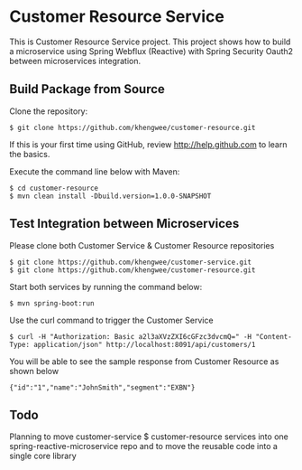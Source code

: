 # Customer Resource Service

This is Customer Resource Service project. This project shows how to build a microservice using Spring Webflux (Reactive) 
with Spring Security Oauth2 between microservices integration. 

## Build Package from Source

Clone the repository:

    $ git clone https://github.com/khengwee/customer-resource.git

If this is your first time using GitHub, review http://help.github.com to learn the basics.

Execute the command line below with Maven:

    $ cd customer-resource
    $ mvn clean install -Dbuild.version=1.0.0-SNAPSHOT
    
## Test Integration between Microservices

Please clone both Customer Service & Customer Resource repositories

    $ git clone https://github.com/khengwee/customer-service.git
    $ git clone https://github.com/khengwee/customer-resource.git
    
Start both services by running the command below:

    $ mvn spring-boot:run
    
Use the curl command to trigger the Customer Service

    $ curl -H "Authorization: Basic a2l3aXVzZXI6cGFzc3dvcmQ=" -H "Content-Type: application/json" http://localhost:8091/api/customers/1

You will be able to see the sample response from Customer Resource as shown below

    {"id":"1","name":"JohnSmith","segment":"EXBN"}
    
## Todo

Planning to move customer-service $ customer-resource services into one spring-reactive-microservice repo and 
to move the reusable code into a single core library